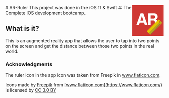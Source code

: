 <img align="right" width="100" height="100" src="/AR Ruler/Assets.xcassets/AppIcon.appiconset/ItunesArtwork@2x.png">
# AR-Ruler
This project was done in the iOS 11 & Swift 4: The Complete iOS development bootcamp.

## What is it?
This is an augmented reality app that allows the user to tap into two points on the screen and get the distance between those two points in the real world.

### Acknowledgments
The ruler icon in the app icon was taken from Freepik in www.flaticon.com. 

Icons made by [Freepik](https://www.flaticon.com/authors/freepik) from [www.flaticon.com](https://www.flaticon.com/) is licensed by [CC 3.0 BY](http://creativecommons.org/licenses/by/3.0/)
